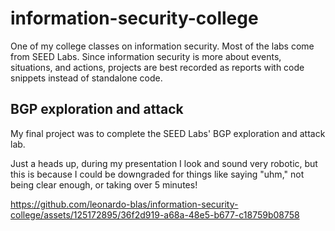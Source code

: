# information-security-college
One of my college classes on information security. Most of the labs come from SEED Labs.
Since information security is more about events, situations, and actions, projects are best recorded as reports with code snippets instead of standalone code.

## BGP exploration and attack
My final project was to complete the SEED Labs' BGP exploration and attack lab.


Just a heads up, during my presentation I look and sound very robotic, but this is because I could be downgraded for things like saying "uhm," not being clear enough, or taking over 5 minutes!

https://github.com/leonardo-blas/information-security-college/assets/125172895/36f2d919-a68a-48e5-b677-c18759b08758
